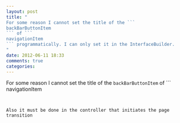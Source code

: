 ```yaml
---
layout: post
title: "
For some reason I cannot set the title of the ```
backBarButtonItem
``` of ```
navigationItem
``` programmatically. I can only set it in the InterfaceBuilder.
"
date: 2012-06-11 18:33
comments: true
categories: 
---
```


For some reason I cannot set the title of the ```
backBarButtonItem
``` of ```
navigationItem
``` programmatically. I can only set it in the InterfaceBuilder.


Also it must be done in the controller that initiates the page transition

